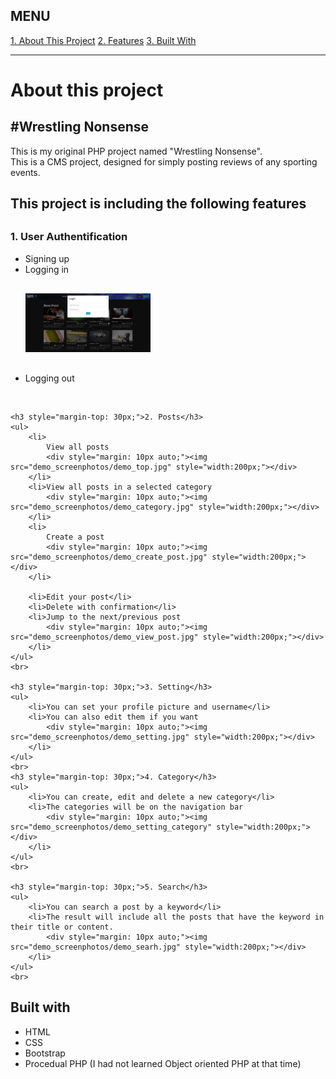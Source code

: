 <h2>MENU</h2>
    <div>
        <a href="#about">1. About This Project</a>
        <a href="#features">2. Features</a>
        <a href="#built_with">3. Built With</a>
    </div>
<hr>

<div id="about">
    <h1>About this project</h1>
    <h2>#Wrestling Nonsense</h2>
    <p>This is my original PHP project named "Wrestling Nonsense". <br>This is a CMS project, designed for simply posting reviews of any sporting events. </p>
</div>

<div id="features">
    <h2>This project is including the following features</h2>
    <h3 style="margin-top: 30px;">1. User Authentification</h3>
    <ul>
        <li>Signing up</li>
        <li>
            Logging in
            <div style="margin: 30px auto;"><img src="demo_screenphotos/demo_login.jpg" style="width:200px;"></div></li>
        <li>Logging out</li>
    </ul>
    <br>
    
    <h3 style="margin-top: 30px;">2. Posts</h3>
    <ul>
        <li>
            View all posts
            <div style="margin: 10px auto;"><img src="demo_screenphotos/demo_top.jpg" style="width:200px;"></div>
        </li>
        <li>View all posts in a selected category
            <div style="margin: 10px auto;"><img src="demo_screenphotos/demo_category.jpg" style="width:200px;"></div>
        </li>
        <li>
            Create a post
            <div style="margin: 10px auto;"><img src="demo_screenphotos/demo_create_post.jpg" style="width:200px;"></div>
        </li>
        
        <li>Edit your post</li>
        <li>Delete with confirmation</li>
        <li>Jump to the next/previous post
            <div style="margin: 10px auto;"><img src="demo_screenphotos/demo_view_post.jpg" style="width:200px;"></div>
        </li>
    </ul>
    <br>
    
    <h3 style="margin-top: 30px;">3. Setting</h3>
    <ul>
        <li>You can set your profile picture and username</li>
        <li>You can also edit them if you want
            <div style="margin: 10px auto;"><img src="demo_screenphotos/demo_setting.jpg" style="width:200px;"></div>
        </li>
    </ul>
    <br>
    <h3 style="margin-top: 30px;">4. Category</h3>
    <ul>
        <li>You can create, edit and delete a new category</li>
        <li>The categories will be on the navigation bar
            <div style="margin: 10px auto;"><img src="demo_screenphotos/demo_setting_category" style="width:200px;"></div>
        </li>
    </ul>
    <br>
    
    <h3 style="margin-top: 30px;">5. Search</h3>
    <ul>
        <li>You can search a post by a keyword</li>
        <li>The result will include all the posts that have the keyword in their title or content.
            <div style="margin: 10px auto;"><img src="demo_screenphotos/demo_searh.jpg" style="width:200px;"></div>
        </li>
    </ul>
    <br>
</div>

<div id="built_with"> 
    <h2>Built with</h2>
    <ul>
        <li>HTML</li>
        <li>CSS</li>
        <li>Bootstrap</li>
        <li>Procedual PHP (I had not learned Object oriented PHP at that time)</li>
    </ul>
</div>   
